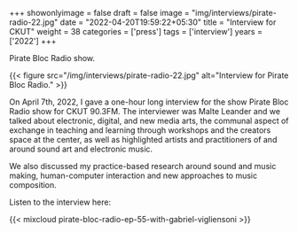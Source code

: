 +++
showonlyimage = false
draft = false
image = "img/interviews/pirate-radio-22.jpg"
date = "2022-04-20T19:59:22+05:30"
title = "Interview for CKUT"
weight = 38
categories = ['press']
tags = ['interview']
years = ['2022']
+++

Pirate Bloc Radio show.


<!--more-->

{{< figure src="/img/interviews/pirate-radio-22.jpg" alt="Interview for Pirate Bloc Radio." >}}
 

On April 7th, 2022, I gave a one-hour long interview for the show Pirate Bloc Radio show for CKUT 90.3FM. The interviewer was Malte Leander and we talked about electronic, digital, and new media arts, the communal aspect of exchange in teaching and learning through workshops and the creators space at the center, as well as highlighted artists and practitioners of and around sound art and electronic music.



We also discussed my practice-based research around sound and music making, human-computer interaction and new approaches to music composition.

Listen to the interview here:

{{< mixcloud pirate-bloc-radio-ep-55-with-gabriel-vigliensoni >}}